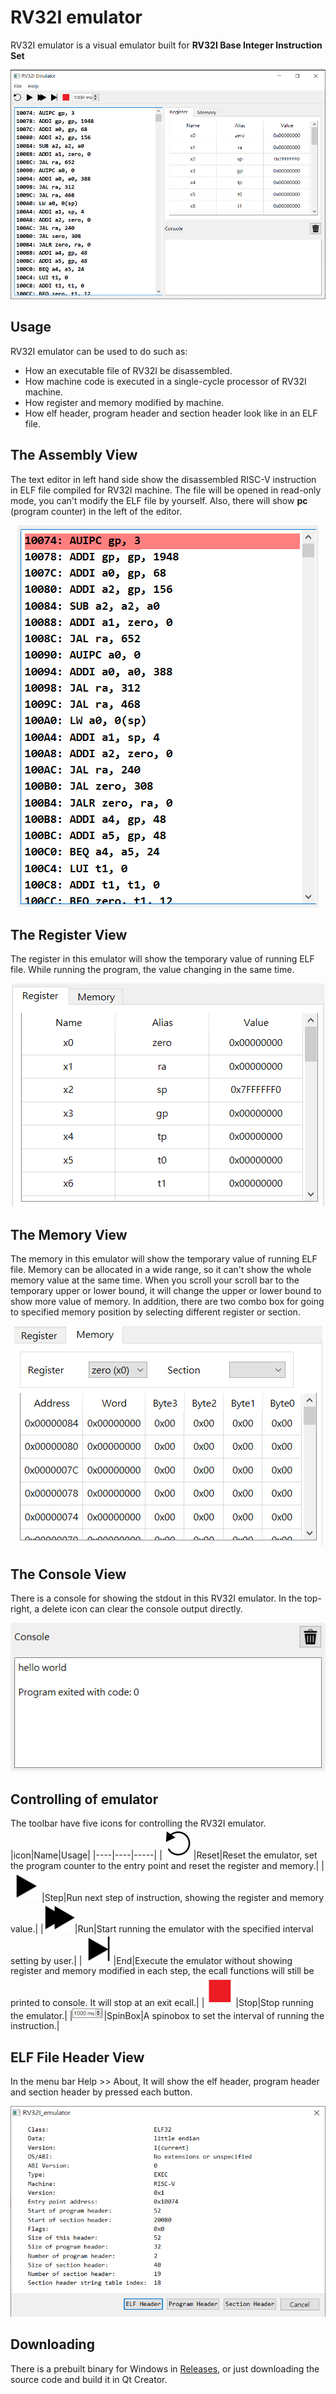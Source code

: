# RV32I emulator

RV32I emulator is a visual emulator built for **RV32I Base Integer Instruction Set**

<center><img src="https://github.com/alankuo04/rv32I-emulator/blob/main/images/emulator.png?raw=true"/></center>

## Usage
RV32I emulator can be used to do such as:
- How an executable file of RV32I be disassembled.
- How machine code is executed in a single-cycle processor of RV32I machine.
- How register and memory modified by machine.
- How elf header, program header and section header look like in an ELF file.

## The Assembly View
The text editor in left hand side show the disassembled RISC-V instruction in ELF file compiled for RV32I machine. The file will be opened in read-only mode, you can't modify the ELF file by yourself. Also, there will show **pc** (program counter) in the left of the editor.

<center><img src="https://github.com/alankuo04/rv32I-emulator/blob/main/images/textEditor.png?raw=true"/></center>

## The Register View
The register in this emulator will show the temporary value of running ELF file. While running the program, the value changing in the same time.

<center><img src="https://github.com/alankuo04/rv32I-emulator/blob/main/images/register.png?raw=true"/></center>

## The Memory View
The memory in this emulator will show the temporary value of running ELF file. Memory can be allocated in a wide range, so it can't show the whole memory value at the same time. When you scroll your scroll bar to the temporary upper or lower bound, it will change the upper or lower bound to show more value of memory. In addition, there are two combo box for going to specified memory position by selecting different register or section.

<center><img src="https://github.com/alankuo04/rv32I-emulator/blob/main/images/memory.png?raw=true"/></center>

## The Console View
There is a console for showing the stdout in this RV32I emulator. In the top-right, a delete icon can clear the console output directly.

<center><img src="https://github.com/alankuo04/rv32I-emulator/blob/main/images/console.png?raw=true"/></center>

## Controlling of emulator
The toolbar have five icons for controlling the RV32I emulator.
|icon|Name|Usage|
|----|----|-----|
|<img src="https://github.com/alankuo04/rv32I-emulator/blob/main/images/Reset.png?raw=true" width=50px/>|Reset|Reset the emulator, set the program counter to the entry point and reset the register and memory.|
|<img src="https://github.com/alankuo04/rv32I-emulator/blob/main/images/Step.png?raw=true" width=50px/>|Step|Run next step of instruction, showing the register and memory value.|
|<img src="https://github.com/alankuo04/rv32I-emulator/blob/main/images/Run.png?raw=true" width=50px/>|Run|Start running the emulator with the specified interval setting by user.|
|<img src="https://github.com/alankuo04/rv32I-emulator/blob/main/images/End.png?raw=true" width=50px/>|End|Execute the emulator without showing register and memory modified in each step, the ecall functions will still be printed to console. It will stop at an exit ecall.|
|<img src="https://github.com/alankuo04/rv32I-emulator/blob/main/images/Stop.png?raw=true" width=50px/>|Stop|Stop running the emulator.|
|<img src="https://github.com/alankuo04/rv32I-emulator/blob/main/images/Spinbox.png?raw=true" width=50px/>|SpinBox|A spinobox to set the interval of running the instruction.|

## ELF File Header View
In the menu bar Help >> About, It will show the elf header, program header and section header by pressed each button.

<center><img src="https://github.com/alankuo04/rv32I-emulator/blob/main/images/header.png?raw=true"/></center>

## Downloading
There is a prebuilt binary for Windows in [Releases](https://github.com/alankuo04/rv32I-emulator/releases), or just downloading the source code and build it in Qt Creator.